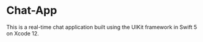 # Chat-App
This is a real-time chat application built using the UIKit framework in Swift 5 on Xcode 12.
